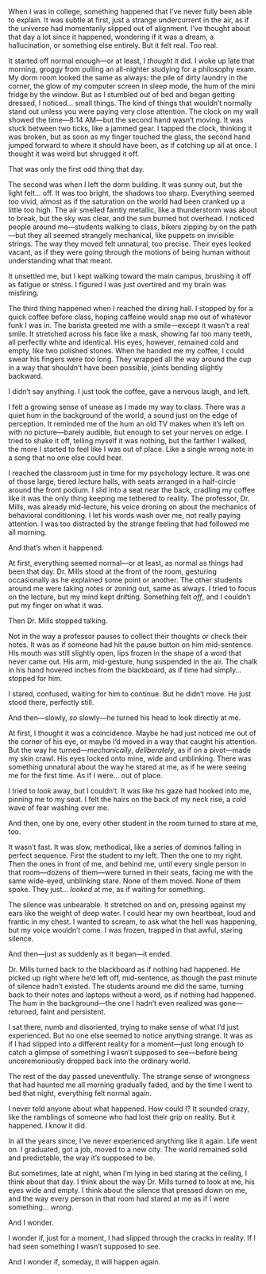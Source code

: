 When I was in college, something happened that I’ve never fully been able to explain. It was subtle at first, just a strange undercurrent in the air, as if the universe had momentarily slipped out of alignment. I’ve thought about that day a lot since it happened, wondering if it was a dream, a hallucination, or something else entirely. But it felt real. Too real.

It started off normal enough—or at least, I *thought* it did. I woke up late that morning, groggy from pulling an all-nighter studying for a philosophy exam. My dorm room looked the same as always: the pile of dirty laundry in the corner, the glow of my computer screen in sleep mode, the hum of the mini fridge by the window. But as I stumbled out of bed and began getting dressed, I noticed... small things. The kind of things that wouldn’t normally stand out unless you were paying very close attention. The clock on my wall showed the time—8:14 AM—but the second hand wasn’t moving. It was stuck between two ticks, like a jammed gear. I tapped the clock, thinking it was broken, but as soon as my finger touched the glass, the second hand jumped forward to where it should have been, as if catching up all at once. I thought it was weird but shrugged it off.

That was only the first odd thing that day.

The second was when I left the dorm building. It was sunny out, but the light felt... off. It was too bright, the shadows too sharp. Everything seemed *too* vivid, almost as if the saturation on the world had been cranked up a little too high. The air smelled faintly metallic, like a thunderstorm was about to break, but the sky was clear, and the sun burned hot overhead. I noticed people around me—students walking to class, bikers zipping by on the path—but they all seemed strangely mechanical, like puppets on invisible strings. The way they moved felt unnatural, too precise. Their eyes looked vacant, as if they were going through the motions of being human without understanding what that meant.

It unsettled me, but I kept walking toward the main campus, brushing it off as fatigue or stress. I figured I was just overtired and my brain was misfiring.

The third thing happened when I reached the dining hall. I stopped by for a quick coffee before class, hoping caffeine would snap me out of whatever funk I was in. The barista greeted me with a smile—except it wasn’t a real smile. It stretched across his face like a mask, showing far too many teeth, all perfectly white and identical. His eyes, however, remained cold and empty, like two polished stones. When he handed me my coffee, I could swear his fingers were *too* long. They wrapped all the way around the cup in a way that shouldn’t have been possible, joints bending slightly backward.

I didn’t say anything. I just took the coffee, gave a nervous laugh, and left.

I felt a growing sense of unease as I made my way to class. There was a quiet hum in the background of the world, a sound just on the edge of perception. It reminded me of the hum an old TV makes when it’s left on with no picture—barely audible, but enough to set your nerves on edge. I tried to shake it off, telling myself it was nothing, but the farther I walked, the more I started to feel like I was out of place. Like a single wrong note in a song that no one else could hear.

I reached the classroom just in time for my psychology lecture. It was one of those large, tiered lecture halls, with seats arranged in a half-circle around the front podium. I slid into a seat near the back, cradling my coffee like it was the only thing keeping me tethered to reality. The professor, Dr. Mills, was already mid-lecture, his voice droning on about the mechanics of behavioral conditioning. I let his words wash over me, not really paying attention. I was too distracted by the strange feeling that had followed me all morning.

And that’s when it happened.

At first, everything seemed normal—or at least, as normal as things had been that day. Dr. Mills stood at the front of the room, gesturing occasionally as he explained some point or another. The other students around me were taking notes or zoning out, same as always. I tried to focus on the lecture, but my mind kept drifting. Something felt *off*, and I couldn’t put my finger on what it was.

Then Dr. Mills stopped talking.

Not in the way a professor pauses to collect their thoughts or check their notes. It was as if someone had hit the pause button on him mid-sentence. His mouth was still slightly open, lips frozen in the shape of a word that never came out. His arm, mid-gesture, hung suspended in the air. The chalk in his hand hovered inches from the blackboard, as if time had simply... stopped for him.

I stared, confused, waiting for him to continue. But he didn’t move. He just stood there, perfectly still.

And then—slowly, *so* slowly—he turned his head to look directly at me.

At first, I thought it was a coincidence. Maybe he had just noticed me out of the corner of his eye, or maybe I’d moved in a way that caught his attention. But the way he turned—*mechanically*, *deliberately*, as if on a pivot—made my skin crawl. His eyes locked onto mine, wide and unblinking. There was something unnatural about the way he stared at me, as if he were seeing me for the first time. As if I were... out of place.

I tried to look away, but I couldn’t. It was like his gaze had hooked into me, pinning me to my seat. I felt the hairs on the back of my neck rise, a cold wave of fear washing over me.

And then, one by one, every other student in the room turned to stare at me, too.

It wasn’t fast. It was slow, methodical, like a series of dominos falling in perfect sequence. First the student to my left. Then the one to my right. Then the ones in front of me, and behind me, until every single person in that room—dozens of them—were turned in their seats, facing me with the same wide-eyed, unblinking stare. None of them moved. None of them spoke. They just... *looked* at me, as if waiting for something.

The silence was unbearable. It stretched on and on, pressing against my ears like the weight of deep water. I could hear my own heartbeat, loud and frantic in my chest. I wanted to scream, to ask what the hell was happening, but my voice wouldn’t come. I was frozen, trapped in that awful, staring silence.

And then—just as suddenly as it began—it ended.

Dr. Mills turned back to the blackboard as if nothing had happened. He picked up right where he’d left off, mid-sentence, as though the past minute of silence hadn’t existed. The students around me did the same, turning back to their notes and laptops without a word, as if nothing had happened. The hum in the background—the one I hadn’t even realized was gone—returned, faint and persistent.

I sat there, numb and disoriented, trying to make sense of what I’d just experienced. But no one else seemed to notice anything strange. It was as if I had slipped into a different reality for a moment—just long enough to catch a glimpse of something I wasn’t supposed to see—before being unceremoniously dropped back into the ordinary world.

The rest of the day passed uneventfully. The strange sense of wrongness that had haunted me all morning gradually faded, and by the time I went to bed that night, everything felt normal again.

I never told anyone about what happened. How could I? It sounded crazy, like the ramblings of someone who had lost their grip on reality. But it happened. I know it did.

In all the years since, I’ve never experienced anything like it again. Life went on. I graduated, got a job, moved to a new city. The world remained solid and predictable, the way it’s supposed to be.

But sometimes, late at night, when I’m lying in bed staring at the ceiling, I think about that day. I think about the way Dr. Mills turned to look at me, his eyes wide and empty. I think about the silence that pressed down on me, and the way every person in that room had stared at me as if I were something... *wrong*.

And I wonder.

I wonder if, just for a moment, I had slipped through the cracks in reality. If I had seen something I wasn’t supposed to see.

And I wonder if, someday, it will happen again.